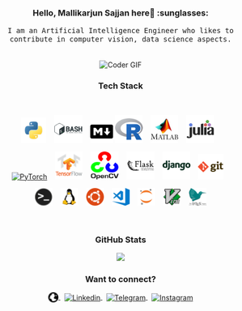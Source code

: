 <h3 align="center">Hello, Mallikarjun Sajjan here👋 :sunglasses:</h3>

<p align="center">
  <samp>
    I am an Artificial Intelligence Engineer who likes to contribute in computer vision, data science aspects.<br />
  </samp>
  <br/><br/>
  <img src="https://media.giphy.com/media/SWoSkN6DxTszqIKEqv/giphy.gif" alt="Coder GIF" height="300">
<!--   <img src="https://media.giphy.com/media/836HiJc7pgzy8iNXCn/giphy.gif" alt="Coder GIF" /> -->
  <br/>
</p>


<h3 align="center">Tech Stack</h3>
<br />

<p align="center">
  <a href="https://www.python.org/"><img alt="Python" width="50px" src="https://raw.githubusercontent.com/github/explore/80688e429a7d4ef2fca1e82350fe8e3517d3494d/topics/python/python.png" /></a>&nbsp;&nbsp;&nbsp;
  <a href="https://www.gnu.org/software/bash/"><img alt="Bash" width="55px" src="https://raw.githubusercontent.com/github/explore/80688e429a7d4ef2fca1e82350fe8e3517d3494d/topics/bash/bash.png" /></a>&nbsp;&nbsp;&nbsp;
  <a href="https://en.wikipedia.org/wiki/Markdown#:~:text=Markdown%20is%20a%20lightweight%20markup,using%20a%20plain%20text%20editor."><img alt="Git" width="45px" src="https://raw.githubusercontent.com/github/explore/80688e429a7d4ef2fca1e82350fe8e3517d3494d/topics/markdown/markdown.png" /></a>
  <a href="https://www.r-project.org/"><img alt="Terminal" width="55px" src="https://raw.githubusercontent.com/github/explore/80688e429a7d4ef2fca1e82350fe8e3517d3494d/topics/r/r.png" /></a>&nbsp;&nbsp;&nbsp;
  <a href="https://www.mathworks.com/"><img alt="Terminal" width="55px" src="https://raw.githubusercontent.com/github/explore/80688e429a7d4ef2fca1e82350fe8e3517d3494d/topics/matlab/matlab.png" /></a>&nbsp;&nbsp;&nbsp;
  <a href="https://julialang.org/"><img alt="Terminal" width="55px" src="https://raw.githubusercontent.com/github/explore/80688e429a7d4ef2fca1e82350fe8e3517d3494d/topics/julia/julia.png" /></a>&nbsp;&nbsp;&nbsp;
</p>

<p align="center">
  <a href="https://pytorch.org/"><img alt="PyTorch" width="150px" src="https://www.edureka.co/blog/wp-content/uploads/2018/10/Pytorch_logo.png" /></a>&nbsp;&nbsp;&nbsp;
  <a href="https://www.tensorflow.org/"><img alt="Tensorflow" width="55px" src="https://raw.githubusercontent.com/github/explore/80688e429a7d4ef2fca1e82350fe8e3517d3494d/topics/tensorflow/tensorflow.png" /></a>&nbsp;&nbsp;&nbsp;
  <a href="https://www.opencv.org/"><img alt="Tensorflow" width="55px" src="https://raw.githubusercontent.com/github/explore/80688e429a7d4ef2fca1e82350fe8e3517d3494d/topics/opencv/opencv.png" /></a>&nbsp;&nbsp;&nbsp;
  <a href="https://www.opencv.org/"><img alt="Tensorflow" width="55px" src="https://raw.githubusercontent.com/github/explore/80688e429a7d4ef2fca1e82350fe8e3517d3494d/topics/flask/flask.png" /></a>&nbsp;&nbsp;&nbsp;
  <a href="https://www.djangoproject.com/"><img alt="Django" width="55px" src="https://raw.githubusercontent.com/github/explore/80688e429a7d4ef2fca1e82350fe8e3517d3494d/topics/django/django.png" /></a>&nbsp;&nbsp;&nbsp;
  <a href="https://git-scm.com/"><img alt="Git" width="50px" src="https://raw.githubusercontent.com/github/explore/80688e429a7d4ef2fca1e82350fe8e3517d3494d/topics/git/git.png" /></a>&nbsp;&nbsp;&nbsp;
</p>

<p align="center">
  <a href="https://www.linux.org/"><img alt="Terminal" width="35px" src="https://raw.githubusercontent.com/github/explore/80688e429a7d4ef2fca1e82350fe8e3517d3494d/topics/terminal/terminal.png" /></a>&nbsp;&nbsp;&nbsp;
  <a href="https://www.linux.org/"><img alt="Terminal" width="35px" src="https://raw.githubusercontent.com/github/explore/80688e429a7d4ef2fca1e82350fe8e3517d3494d/topics/linux/linux.png" /></a>&nbsp;&nbsp;&nbsp;
  <a href="https://ubuntu.com/"><img alt="Ubuntu" width="35px" src="https://raw.githubusercontent.com/github/explore/80688e429a7d4ef2fca1e82350fe8e3517d3494d/topics/ubuntu/ubuntu.png" /></a>&nbsp;&nbsp;&nbsp;
  <a href="https://code.visualstudio.com/"><img alt="Visual Studio Code" width="35px" src="https://raw.githubusercontent.com/github/explore/80688e429a7d4ef2fca1e82350fe8e3517d3494d/topics/visual-studio-code/visual-studio-code.png" /></a>&nbsp;&nbsp;&nbsp;
  <a href="https://jupyter.org/"><img alt="Jupyter Notebook" width="35px" src="https://raw.githubusercontent.com/github/explore/80688e429a7d4ef2fca1e82350fe8e3517d3494d/topics/jupyter-notebook/jupyter-notebook.png" /></a>&nbsp;&nbsp;&nbsp;
  <a href="https://www.vim.org/"><img alt="Vim" width="35px" src="https://raw.githubusercontent.com/github/explore/80688e429a7d4ef2fca1e82350fe8e3517d3494d/topics/vim/vim.png" /></a>&nbsp;&nbsp;&nbsp;
  <a href="https://www.latex-project.org/"><img alt="LaTeX" width="35px" src="https://raw.githubusercontent.com/github/explore/80688e429a7d4ef2fca1e82350fe8e3517d3494d/topics/latex/latex.png" /></a>
</p>

<br />


<h3 align="center">GitHub Stats</h3>
<p align="center">
  <img height="170" src="https://github-readme-stats.vercel.app/api?username=millermuttu&show_icons=true&count_private=true&hide_border=true&hide_title=true" />
</p>


<h3 align="center">Want to connect?</h3>
<p align="center">
  <a href="https://millermuttu.github.io/">
    <img align="center" alt="Portfolio" width="20px" src="https://raw.githubusercontent.com/iconic/open-iconic/master/svg/globe.svg" />
  </a>&nbsp;
  <a href="https://www.linkedin.com/in/mallikarjun-v-sajjan-0465a6103">
    <img align="center" alt="Linkedin" width="20px" src="https://cdn.jsdelivr.net/npm/simple-icons@v3/icons/linkedin.svg" />
  </a>&nbsp;
  <a href="https://t.me/Mullermuttu">
    <img align="center" alt="Telegram" width="20px" src="https://cdn.jsdelivr.net/npm/simple-icons@v3/icons/telegram.svg" />
  </a>&nbsp;
  <a href="https://www.instagram.com/flying_muttu/">
    <img align="center" alt="Instagram" width="20px" src="https://cdn.jsdelivr.net/npm/simple-icons@v3/icons/instagram.svg" />
  </a>
</p>

<!--
**shan18/shan18** is a ✨ _special_ ✨ repository because its `README.md` (this file) appears on your GitHub profile.

Here are some ideas to get you started:

- 🔭 I’m currently working on ...
- 🌱 I’m currently learning ...
- 👯 I’m looking to collaborate on ...
- 🤔 I’m looking for help with ...
- 💬 Ask me about ...
- 📫 How to reach me: ...
- 😄 Pronouns: ...
- ⚡ Fun fact: ...
-->
